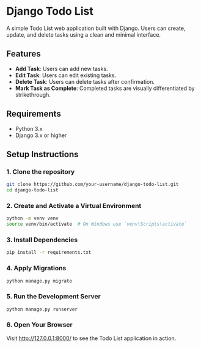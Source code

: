 # Django Todo List

A simple Todo List web application built with Django. Users can create, update, and delete tasks using a clean and minimal interface.

## Features
- **Add Task**: Users can add new tasks.
- **Edit Task**: Users can edit existing tasks.
- **Delete Task**: Users can delete tasks after confirmation.
- **Mark Task as Complete**: Completed tasks are visually differentiated by strikethrough.

## Requirements

- Python 3.x
- Django 3.x or higher

## Setup Instructions

### 1. Clone the repository

```bash
git clone https://github.com/your-username/django-todo-list.git
cd django-todo-list 
```

### 2. Create and Activate a Virtual Environment

```bash
python -m venv venv
source venv/bin/activate  # On Windows use `venv\Scripts\activate`
```

### 3. Install Dependencies

```bash
pip install -r requirements.txt
```
### 4. Apply Migrations


```bash
python manage.py migrate
```
### 5. Run the Development Server

```bash
python manage.py runserver
```
### 6. Open Your Browser

Visit http://127.0.0.1:8000/ to see the Todo List application in action.

